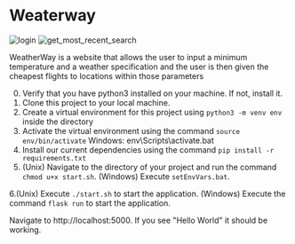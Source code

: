 # Weaterway

![login](https://user-images.githubusercontent.com/46355198/205171861-b1e36171-a740-4fed-9a3d-b71f99ff49f3.PNG)
![get_most_recent_search](https://user-images.githubusercontent.com/46355198/205171876-c42f0aae-6945-4c95-93c4-257ef6e5b7dd.PNG)


WeatherWay is a website that allows the user to input a minimum temperature and a weather specification and the user is then given the cheapest flights to locations within those parameters




0. Verify that you have python3 installed on your machine. If not, install it.
1. Clone this project to your local machine.
2. Create a virtual environment for this project using `python3 -m venv env` inside the directory
3. Activate the virtual environment using the command `source env/bin/activate` Windows: env\Scripts\activate.bat
4. Install our current dependencies using the command `pip install -r requirements.txt`
5. (Unix) Navigate to the directory of your project and run the command `chmod u+x start.sh`. 
   (Windows) Execute `setEnvVars.bat`. 

6.(Unix) Execute `./start.sh` to start the application. 
   (Windows) Execute the command `flask run` to start the application. 

Navigate to http://localhost:5000. If you see "Hello World" it should be working.
